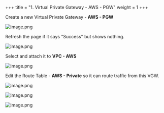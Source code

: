 +++
title = "1. Virtual Private Gateway - AWS - PGW"
weight = 1
+++


Create a new Virtual Private Gateway - **AWS - PGW**


![image.png](/images/005-v-prepare-for-site-to-site-vpn-aws-to-dc/24-295054-image.png)


Refresh the page if it says "Success" but shows nothing.


![image.png](/images/005-v-prepare-for-site-to-site-vpn-aws-to-dc/24-416880-image.png)


Select and attach it to **VPC - AWS**


![image.png](/images/005-v-prepare-for-site-to-site-vpn-aws-to-dc/24-413775-image.png)


Edit the Route Table - **AWS - Private** so it can route traffic from this VGW.


![image.png](/images/005-v-prepare-for-site-to-site-vpn-aws-to-dc/24-361918-image.png)


![image.png](/images/005-v-prepare-for-site-to-site-vpn-aws-to-dc/24-106621-image.png)


![image.png](/images/005-v-prepare-for-site-to-site-vpn-aws-to-dc/24-297560-image.png)


